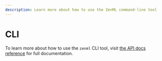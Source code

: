 ```yaml
---
description: Learn more about how to use the ZenML command-line tool
---
```


# CLI

To learn more about how to use the `zenml` CLI tool, visit [the API docs
reference](https://apidocs.zenml.io/api_reference/zenml.cli.html) for full documentation.